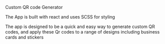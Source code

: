 Custom QR code Generator

The App is built with react and uses SCSS for styling 

The app is designed to be a quick and easy way to generate custom QR codes, and apply these Qr codes to a range of designs including business cards and stickers 


